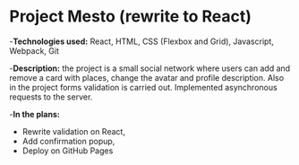 # Project Mesto (rewrite to React)

-**Technologies used:** React, HTML, CSS (Flexbox and Grid), Javascript, Webpack, Git

-**Description:** the project is a small social network where users can add and remove a card with places,
change the avatar and profile description. Also in the project forms validation is carried out.
Implemented asynchronous requests to the server.

-**In the plans:** 
- Rewrite validation on React, 
- Add confirmation popup, 
- Deploy on GitHub Pages
